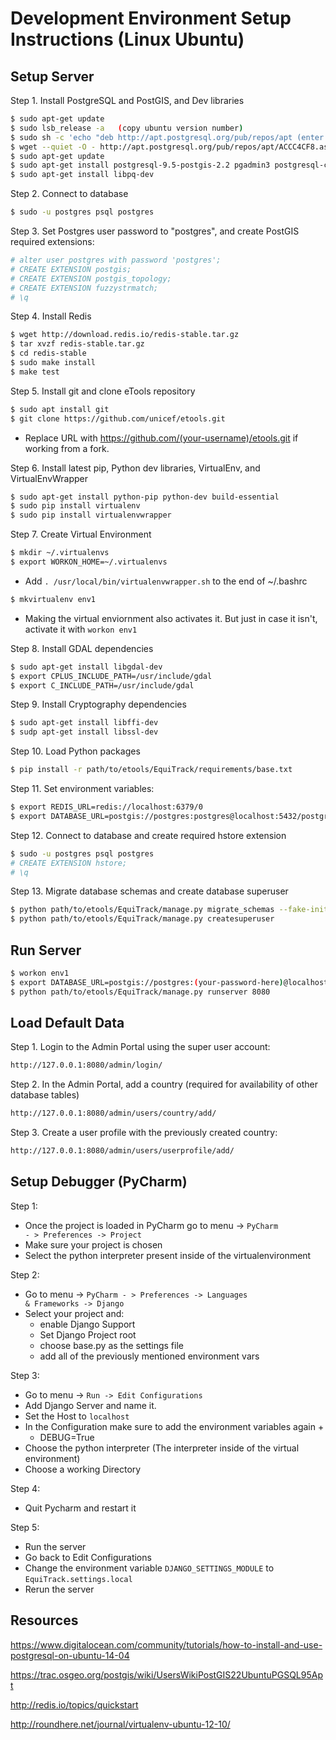 Development Environment Setup Instructions (Linux Ubuntu)
================================================

Setup Server
------------

Step 1. Install PostgreSQL and PostGIS, and Dev libraries

```bash
$ sudo apt-get update
$ sudo lsb_release -a   (copy ubuntu version number)
$ sudo sh -c 'echo "deb http://apt.postgresql.org/pub/repos/apt (enter ubuntu version number)-pgdg main" >> /etc/apt/sources.list'
$ wget --quiet -O - http://apt.postgresql.org/pub/repos/apt/ACCC4CF8.asc | sudo apt-key add -
$ sudo apt-get update
$ sudo apt-get install postgresql-9.5-postgis-2.2 pgadmin3 postgresql-contrib-9.5
$ sudo apt-get install libpq-dev
```

Step 2. Connect to database

```bash
$ sudo -u postgres psql postgres
```

Step 3. Set Postgres user password to "postgres", and create PostGIS required extensions:

```bash
# alter user postgres with password 'postgres';
# CREATE EXTENSION postgis;
# CREATE EXTENSION postgis_topology;
# CREATE EXTENSION fuzzystrmatch;
# \q
```

Step 4. Install Redis

```bash
$ wget http://download.redis.io/redis-stable.tar.gz
$ tar xvzf redis-stable.tar.gz
$ cd redis-stable
$ sudo make install
$ make test
```

Step 5. Install git and clone eTools repository

```bash
$ sudo apt install git
$ git clone https://github.com/unicef/etools.git
```

* Replace URL with https://github.com/(your-username)/etools.git if working from a fork.

Step 6. Install latest pip, Python dev libraries, VirtualEnv, and VirtualEnvWrapper

```bash
$ sudo apt-get install python-pip python-dev build-essential
$ sudo pip install virtualenv
$ sudo pip install virtualenvwrapper
```

Step 7. Create Virtual Environment

```bash
$ mkdir ~/.virtualenvs
$ export WORKON_HOME=~/.virtualenvs
```

* Add `. /usr/local/bin/virtualenvwrapper.sh` to the end of ~/.bashrc

```bash
$ mkvirtualenv env1
```

* Making the virtual enviornment also activates it. But just in case it isn't, activate it with `workon env1`

Step 8. Install GDAL dependencies

```bash
$ sudo apt-get install libgdal-dev
$ export CPLUS_INCLUDE_PATH=/usr/include/gdal
$ export C_INCLUDE_PATH=/usr/include/gdal
```

Step 9. Install Cryptography dependencies

```bash
$ sudo apt-get install libffi-dev
$ sudp apt-get install libssl-dev
```

Step 10. Load Python packages

```bash
$ pip install -r path/to/etools/EquiTrack/requirements/base.txt
```

Step 11. Set environment variables:

```bash
$ export REDIS_URL=redis://localhost:6379/0
$ export DATABASE_URL=postgis://postgres:postgres@localhost:5432/postgres
```

Step 12. Connect to database and create required hstore extension

```bash
$ sudo -u postgres psql postgres
# CREATE EXTENSION hstore;
# \q
```

Step 13. Migrate database schemas and create database superuser

```bash
$ python path/to/etools/EquiTrack/manage.py migrate_schemas --fake-initial --noinput
$ python path/to/etools/EquiTrack/manage.py createsuperuser
```


Run Server
----------

```bash
$ workon env1
$ export DATABASE_URL=postgis://postgres:(your-password-here)@localhost:5432/postgres
$ python path/to/etools/EquiTrack/manage.py runserver 8080
```

Load Default Data
-----------------

Step 1. Login to the Admin Portal using the super user account:

```bash
http://127.0.0.1:8080/admin/login/
```

Step 2. In the Admin Portal, add a country (required for availability of other database tables)

```bash
http://127.0.0.1:8080/admin/users/country/add/
```

Step 3. Create a user profile with the previously created country:

```bash
http://127.0.0.1:8080/admin/users/userprofile/add/
```

Setup Debugger (PyCharm)
------------------------

Step 1:
* Once the project is loaded in PyCharm go to menu -&gt; <code>PyCharm - &gt; Preferences -&gt; Project</code>
* Make sure your project is chosen
* Select the python interpreter present inside of the virtualenvironment

Step 2:
* Go to menu -&gt; <code>PyCharm - &gt; Preferences -&gt; Languages &amp; Frameworks -&gt; Django</code>
* Select your project and:
    * enable Django Support
    * Set Django Project root
    * choose base.py as the settings file
    * add all of the previously mentioned environment vars

Step 3:
* Go to menu -&gt; <code>Run -&gt; Edit Configurations</code>
* Add Django Server and name it.
* Set the Host to `localhost`
* In the Configuration make sure to add the environment variables again +
    * DEBUG=True
* Choose the python interpreter (The interpreter inside of the virtual environment)
* Choose a working Directory

Step 4:
* Quit Pycharm and restart it

Step 5:
* Run the server
* Go back to Edit Configurations
* Change the environment variable `DJANGO_SETTINGS_MODULE` to `EquiTrack.settings.local`
* Rerun the server

Resources
---------

https://www.digitalocean.com/community/tutorials/how-to-install-and-use-postgresql-on-ubuntu-14-04

https://trac.osgeo.org/postgis/wiki/UsersWikiPostGIS22UbuntuPGSQL95Apt

http://redis.io/topics/quickstart

http://roundhere.net/journal/virtualenv-ubuntu-12-10/
